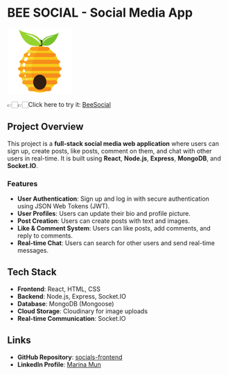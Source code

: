 # BEE SOCIAL - Social Media App

<a href="https://bee-social.netlify.app/">
  <img src="./public/media/BEESOCIAL.png" alt="BeeSocial" width="150">
</a>

👉🏻👉🏻Click here to try it: [BeeSocial](https://bee-social.netlify.app/)

## Project Overview

This project is a **full-stack social media web application** where users can sign up, create posts, like posts, comment on them, and chat with other users in real-time. It is built using **React**, **Node.js**, **Express**, **MongoDB**, and **Socket.IO**.

### Features

- **User Authentication**: Sign up and log in with secure authentication using JSON Web Tokens (JWT).
- **User Profiles**: Users can update their bio and profile picture.
- **Post Creation**: Users can create posts with text and images.
- **Like & Comment System**: Users can like posts, add comments, and reply to comments.
- **Real-time Chat**: Users can search for other users and send real-time messages.

## Tech Stack

- **Frontend**: React, HTML, CSS
- **Backend**: Node.js, Express, Socket.IO
- **Database**: MongoDB (Mongoose)
- **Cloud Storage**: Cloudinary for image uploads
- **Real-time Communication**: Socket.IO

## Links

- **GitHub Repository**: [socials-frontend](https://github.com/marinamun/socials-frontend)
- **LinkedIn Profile**: [Marina Mun](https://www.linkedin.com/in/marinamun/)
